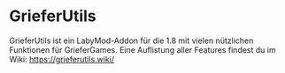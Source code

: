 # GrieferUtils
GrieferUtils ist ein LabyMod-Addon für die 1.8 mit vielen nützlichen Funktionen für GrieferGames.
Eine Auflistung aller Features findest du im Wiki: https://grieferutils.wiki/
